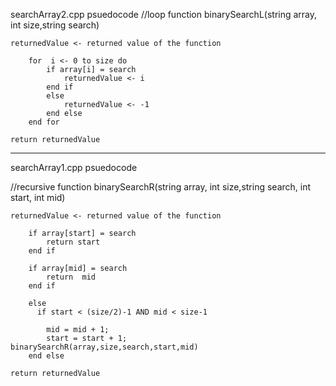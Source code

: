 
searchArray2.cpp psuedocode
//loop 
function binarySearchL(string array, int size,string search)

    returnedValue <- returned value of the function
    
        for  i <- 0 to size do
            if array[i] = search
                returnedValue <- i
            end if 
            else
                returnedValue <- -1
            end else
        end for

    return returnedValue


---------------------------------------------------------------------

searchArray1.cpp psuedocode

//recursive
function binarySearchR(string array, int size,string search, int start, int mid)

    returnedValue <- returned value of the function
    
        if array[start] = search
            return start
        end if 

        if array[mid] = search
            return  mid
        end if 

        else
          if start < (size/2)-1 AND mid < size-1
            
            mid = mid + 1;
            start = start + 1;
    binarySearchR(array,size,search,start,mid)
        end else

    return returnedValue
